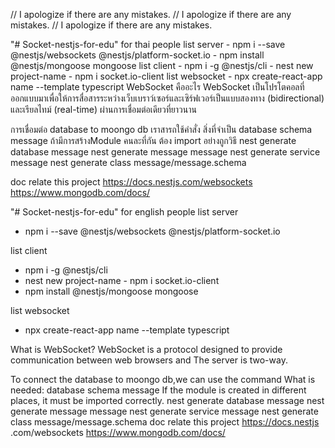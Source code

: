 // I apologize if there are any mistakes.
// I apologize if there are any mistakes.
// I apologize if there are any mistakes.

"# Socket-nestjs-for-edu"
for thai people 
list server 
    - npm i --save @nestjs/websockets @nestjs/platform-socket.io
    - npm install @nestjs/mongoose mongoose
list client 
    - npm i -g @nestjs/cli
    - nest new project-name
    - npm i socket.io-client
list websocket
    - npx create-react-app name --template typescript
WebSocket คืออะไร
WebSocket เป็นโปรโตคอลที่ออกแบบมาเพื่อให้การสื่อสารระหว่างเว็บเบราว์เซอร์และเซิร์ฟเวอร์เป็นแบบสองทาง (bidirectional) และเรียลไทม์ (real-time) ผ่านการเชื่อมต่อเดียวที่ยาวนาน

การเชื่อมต่อ database to moongo db
 เราสารถใช้คำสั่ง สิ่งที่จำเป็น database schema message  ถ้ามีการสร้างModule คนละที่กัน ต้อง import อย่างถูกวิธี 
 nest generate database message
 nest generate message message
 nest generate service message
 nest generate class message/message.schema

doc relate this project 
https://docs.nestjs.com/websockets
https://www.mongodb.com/docs/


"# Socket-nestjs-for-edu" 
for  english people 
list server 
 - npm i --save @nestjs/websockets @nestjs/platform-socket.io 
 
list client 
 - npm i -g @nestjs/cli 
 - nest new project-name - npm i socket.io-client 
 - npm install @nestjs/mongoose mongoose 

list websocket
 - npx create-react-app name --template typescript

  What is WebSocket? WebSocket is a protocol designed to provide communication between web browsers and The server is two-way. 

  To connect the database to moongo db,we can use the command What is needed: database schema message If the module is created in different places, it must be imported correctly. nest generate database message nest generate message message nest generate service message nest generate class message/message.schema 
  doc relate this project 
  https://docs.nestjs .com/websockets 
  https://www.mongodb.com/docs/


